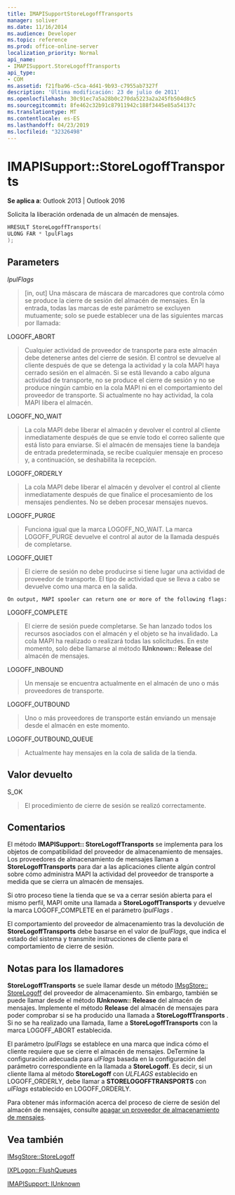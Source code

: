 ```yaml
---
title: IMAPISupportStoreLogoffTransports
manager: soliver
ms.date: 11/16/2014
ms.audience: Developer
ms.topic: reference
ms.prod: office-online-server
localization_priority: Normal
api_name:
- IMAPISupport.StoreLogoffTransports
api_type:
- COM
ms.assetid: f21fba96-c5ca-4d41-9b93-c7955ab7327f
description: 'Última modificación: 23 de julio de 2011'
ms.openlocfilehash: 30c91ec7a5a28b0c270da5223a2a245fb504d8c5
ms.sourcegitcommit: 8fe462c32b91c87911942c188f3445e85a54137c
ms.translationtype: MT
ms.contentlocale: es-ES
ms.lasthandoff: 04/23/2019
ms.locfileid: "32326498"
---
```

# <a name="imapisupportstorelogofftransports"></a>IMAPISupport::StoreLogoffTransports

  
  
**Se aplica a**: Outlook 2013 | Outlook 2016 
  
Solicita la liberación ordenada de un almacén de mensajes.
  
```cpp
HRESULT StoreLogoffTransports(
ULONG FAR * lpulFlags
);
```

## <a name="parameters"></a>Parameters

 _lpulFlags_
  
> [in, out] Una máscara de máscara de marcadores que controla cómo se produce la cierre de sesión del almacén de mensajes. En la entrada, todas las marcas de este parámetro se excluyen mutuamente; solo se puede establecer una de las siguientes marcas por llamada:
    
LOGOFF_ABORT 
  
> Cualquier actividad de proveedor de transporte para este almacén debe detenerse antes del cierre de sesión. El control se devuelve al cliente después de que se detenga la actividad y la cola MAPI haya cerrado sesión en el almacén. Si se está llevando a cabo alguna actividad de transporte, no se produce el cierre de sesión y no se produce ningún cambio en la cola MAPI ni en el comportamiento del proveedor de transporte. Si actualmente no hay actividad, la cola MAPI libera el almacén. 
    
LOGOFF_NO_WAIT 
  
> La cola MAPI debe liberar el almacén y devolver el control al cliente inmediatamente después de que se envíe todo el correo saliente que está listo para enviarse. Si el almacén de mensajes tiene la bandeja de entrada predeterminada, se recibe cualquier mensaje en proceso y, a continuación, se deshabilita la recepción. 
    
LOGOFF_ORDERLY 
  
> La cola MAPI debe liberar el almacén y devolver el control al cliente inmediatamente después de que finalice el procesamiento de los mensajes pendientes. No se deben procesar mensajes nuevos. 
    
LOGOFF_PURGE 
  
> Funciona igual que la marca LOGOFF_NO_WAIT. La marca LOGOFF_PURGE devuelve el control al autor de la llamada después de completarse. 
    
LOGOFF_QUIET 
  
> El cierre de sesión no debe producirse si tiene lugar una actividad de proveedor de transporte. El tipo de actividad que se lleva a cabo se devuelve como una marca en la salida.
    
    On output, MAPI spooler can return one or more of the following flags:
    
LOGOFF_COMPLETE 
  
> El cierre de sesión puede completarse. Se han lanzado todos los recursos asociados con el almacén y el objeto se ha invalidado. La cola MAPI ha realizado o realizará todas las solicitudes. En este momento, solo debe llamarse al método **IUnknown:: Release** del almacén de mensajes. 
    
LOGOFF_INBOUND 
  
> Un mensaje se encuentra actualmente en el almacén de uno o más proveedores de transporte. 
    
LOGOFF_OUTBOUND 
  
> Uno o más proveedores de transporte están enviando un mensaje desde el almacén en este momento. 
    
LOGOFF_OUTBOUND_QUEUE 
  
> Actualmente hay mensajes en la cola de salida de la tienda.
    
## <a name="return-value"></a>Valor devuelto

S_OK 
  
> El procedimiento de cierre de sesión se realizó correctamente.
    
## <a name="remarks"></a>Comentarios

El método **IMAPISupport:: StoreLogoffTransports** se implementa para los objetos de compatibilidad del proveedor de almacenamiento de mensajes. Los proveedores de almacenamiento de mensajes llaman a **StoreLogoffTransports** para dar a las aplicaciones cliente algún control sobre cómo administra MAPI la actividad del proveedor de transporte a medida que se cierra un almacén de mensajes. 
  
Si otro proceso tiene la tienda que se va a cerrar sesión abierta para el mismo perfil, MAPI omite una llamada a **StoreLogoffTransports** y devuelve la marca LOGOFF_COMPLETE en el parámetro _lpulFlags_ . 
  
El comportamiento del proveedor de almacenamiento tras la devolución de **StoreLogoffTransports** debe basarse en el valor de _lpulFlags_, que indica el estado del sistema y transmite instrucciones de cliente para el comportamiento de cierre de sesión. 
  
## <a name="notes-to-callers"></a>Notas para los llamadores

 **StoreLogoffTransports** se suele llamar desde un método [IMsgStore:: StoreLogoff](imsgstore-storelogoff.md) del proveedor de almacenamiento. Sin embargo, también se puede llamar desde el método **IUnknown:: Release** del almacén de mensajes. Implemente el método **Release** del almacén de mensajes para poder comprobar si se ha producido una llamada a **StoreLogoffTransports** . Si no se ha realizado una llamada, llame a **StoreLogoffTransports** con la marca LOGOFF_ABORT establecida. 
  
El parámetro _lpulFlags_ se establece en una marca que indica cómo el cliente requiere que se cierre el almacén de mensajes. DeTermine la configuración adecuada para _ulFlags_ basada en la configuración del parámetro correspondiente en la llamada a **StoreLogoff**. Es decir, si un cliente llama al método **StoreLogoff** con _ULFLAGS_ establecido en LOGOFF_ORDERLY, debe llamar a **STORELOGOFFTRANSPORTS** con _ulFlags_ establecido en LOGOFF_ORDERLY. 
  
Para obtener más información acerca del proceso de cierre de sesión del almacén de mensajes, consulte [apagar un proveedor de almacenamiento de mensajes](shutting-down-a-message-store-provider.md).
  
## <a name="see-also"></a>Vea también



[IMsgStore::StoreLogoff](imsgstore-storelogoff.md)
  
[IXPLogon::FlushQueues](ixplogon-flushqueues.md)
  
[IMAPISupport: IUnknown](imapisupportiunknown.md)

